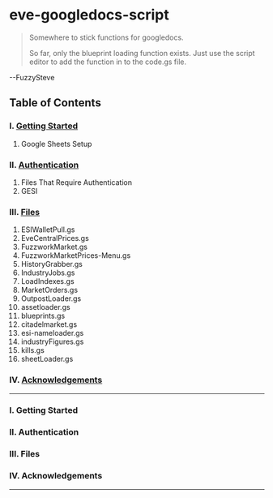 # eve-googledocs-script

> Somewhere to stick functions for googledocs.
>
> So far, only the blueprint loading function exists. Just use the script editor to add the function in to the code.gs file.

--FuzzySteve

## Table of Contents

### I. [Getting Started](https://github.com/PhobiaCide/eve-googledocs-script/edit/master/README.md#i-getting-started-1)
1. Google Sheets Setup
### II. [Authentication](https://github.com/PhobiaCide/eve-googledocs-script/edit/master/README.md#ii-authentication-1)
1. Files That Require Authentication
1. GESI
### III. [Files](https://github.com/PhobiaCide/eve-googledocs-script/edit/master/README.md#iii-files-1)
1. ESIWalletPull.gs
1. EveCentralPrices.gs
1. FuzzworkMarket.gs
1. FuzzworkMarketPrices-Menu.gs
1. HistoryGrabber.gs
1. IndustryJobs.gs
1. LoadIndexes.gs
1. MarketOrders.gs
1. OutpostLoader.gs
1. assetloader.gs
1. blueprints.gs
1. citadelmarket.gs
1. esi-nameloader.gs
1. industryFigures.gs
1. kills.gs
1. sheetLoader.gs
### IV. [Acknowledgements](https://github.com/PhobiaCide/eve-googledocs-script/edit/master/README.md#iv-acknowledgements-1)

---

### I. Getting Started

### II. Authentication

### III. Files

### IV. Acknowledgements

---
